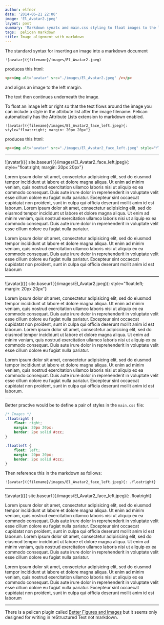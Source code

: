 ```yaml
---
author: elfnor
date: '2014-06-21 22:00'
image: 'El_Avatar2.jpeg'
layout: post
summary: 'Markdown synatx and main.css styling to float images to the left and right.'
tags:  pelican markdown
title: Image alignment with markdown
---
```


The standard syntax for inserting an image into a markdown document

```text
![avatar]({filename}/images/El_Avatar2.jpeg)
```

produces this html:

```html
<p><img alt="avatar" src="./images/El_Avatar2.jpeg" /></p>
```

and aligns an image to the left margin.

The text then continues underneath the image.

To float an image left or right so that the text flows around the image you can include a style in the attribute list after the image filename. Pelican automatically has the Attribute Lists extension to markdown enabled.

```text
![avatar]({filename}/images/El_Avatar2_face_left.jpeg){: style="float:right; margin: 20px 20px"}
```

produces this html:

```html
<p><img alt="avatar" src="./images/El_Avatar2_face_left.jpeg" style="float:right; margin: 20px 20px" /></p>
```

------------------------------------------------------------------------

![avatar]({{ site.baseurl }}/images/El_Avatar2_face_left.jpeg){: style=\"float:right; margin: 20px 20px\"}

Lorem ipsum dolor sit amet, consectetur adipisicing elit, sed do eiusmod tempor incididunt ut labore et dolore magna aliqua. Ut enim ad minim veniam, quis nostrud exercitation ullamco laboris nisi ut aliquip ex ea commodo consequat. Duis aute irure dolor in reprehenderit in voluptate velit esse cillum dolore eu fugiat nulla pariatur. Excepteur sint occaecat cupidatat non proident, sunt in culpa qui officia deserunt mollit anim id est laborum. Lorem ipsum dolor sit amet, consectetur adipisicing elit, sed do eiusmod tempor incididunt ut labore et dolore magna aliqua. Ut enim ad minim veniam, quis nostrud exercitation ullamco laboris nisi ut aliquip ex ea commodo consequat. Duis aute irure dolor in reprehenderit in voluptate velit esse cillum dolore eu fugiat nulla pariatur.

Lorem ipsum dolor sit amet, consectetur adipisicing elit, sed do eiusmod tempor incididunt ut labore et dolore magna aliqua. Ut enim ad minim veniam, quis nostrud exercitation ullamco laboris nisi ut aliquip ex ea commodo consequat. Duis aute irure dolor in reprehenderit in voluptate velit esse cillum dolore eu fugiat nulla pariatur. Excepteur sint occaecat cupidatat non proident, sunt in culpa qui officia deserunt mollit anim id est laborum

------------------------------------------------------------------------

![avatar]({{ site.baseurl }}/images/El_Avatar2.jpeg){: style=\"float:left; margin: 20px 20px\"}

Lorem ipsum dolor sit amet, consectetur adipisicing elit, sed do eiusmod tempor incididunt ut labore et dolore magna aliqua. Ut enim ad minim veniam, quis nostrud exercitation ullamco laboris nisi ut aliquip ex ea commodo consequat. Duis aute irure dolor in reprehenderit in voluptate velit esse cillum dolore eu fugiat nulla pariatur. Excepteur sint occaecat cupidatat non proident, sunt in culpa qui officia deserunt mollit anim id est laborum. Lorem ipsum dolor sit amet, consectetur adipisicing elit, sed do eiusmod tempor incididunt ut labore et dolore magna aliqua. Ut enim ad minim veniam, quis nostrud exercitation ullamco laboris nisi ut aliquip ex ea commodo consequat. Duis aute irure dolor in reprehenderit in voluptate velit esse cillum dolore eu fugiat nulla pariatur.

Lorem ipsum dolor sit amet, consectetur adipisicing elit, sed do eiusmod tempor incididunt ut labore et dolore magna aliqua. Ut enim ad minim veniam, quis nostrud exercitation ullamco laboris nisi ut aliquip ex ea commodo consequat. Duis aute irure dolor in reprehenderit in voluptate velit esse cillum dolore eu fugiat nulla pariatur. Excepteur sint occaecat cupidatat non proident, sunt in culpa qui officia deserunt mollit anim id est laborum.

------------------------------------------------------------------------

Better practive would be to define a pair of styles in the `main.css` file:

```css
/* Images */
.floatright {
    float: right;
    margin: 20px 20px;
    border: 2px solid #ccc;
}

.floatleft {
    float: left;
    margin: 20px 20px;
    border: 2px solid #ccc;
}
```

Then reference this in the markdown as follows:

```text
![avatar]({filename}/images/El_Avatar2_face_left.jpeg){: .floatright}
```

------------------------------------------------------------------------

![avatar]({{ site.baseurl }}/images/El_Avatar2_face_left.jpeg){: .floatright}

Lorem ipsum dolor sit amet, consectetur adipisicing elit, sed do eiusmod tempor incididunt ut labore et dolore magna aliqua. Ut enim ad minim veniam, quis nostrud exercitation ullamco laboris nisi ut aliquip ex ea commodo consequat. Duis aute irure dolor in reprehenderit in voluptate velit esse cillum dolore eu fugiat nulla pariatur. Excepteur sint occaecat cupidatat non proident, sunt in culpa qui officia deserunt mollit anim id est laborum. Lorem ipsum dolor sit amet, consectetur adipisicing elit, sed do eiusmod tempor incididunt ut labore et dolore magna aliqua. Ut enim ad minim veniam, quis nostrud exercitation ullamco laboris nisi ut aliquip ex ea commodo consequat. Duis aute irure dolor in reprehenderit in voluptate velit esse cillum dolore eu fugiat nulla pariatur.

Lorem ipsum dolor sit amet, consectetur adipisicing elit, sed do eiusmod tempor incididunt ut labore et dolore magna aliqua. Ut enim ad minim veniam, quis nostrud exercitation ullamco laboris nisi ut aliquip ex ea commodo consequat. Duis aute irure dolor in reprehenderit in voluptate velit esse cillum dolore eu fugiat nulla pariatur. Excepteur sint occaecat cupidatat non proident, sunt in culpa qui officia deserunt mollit anim id est laborum

------------------------------------------------------------------------

There is a pelican plugin called [Better Figures and Images](http://duncanlock.net/blog/2013/05/29/better-figures-images-plugin-for-pelican/) but it seems only designed for writing in reStructured Text not markdown.
